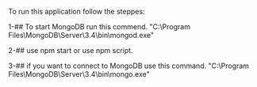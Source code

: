 To run this application follow the steppes:

1-## To start MongoDB run this commend.
"C:\Program Files\MongoDB\Server\3.4\bin\mongod.exe"

2-## use npm start or use npm script.

3-## if you want to connect to MongoDB use this command.
"C:\Program Files\MongoDB\Server\3.4\bin\mongo.exe"


